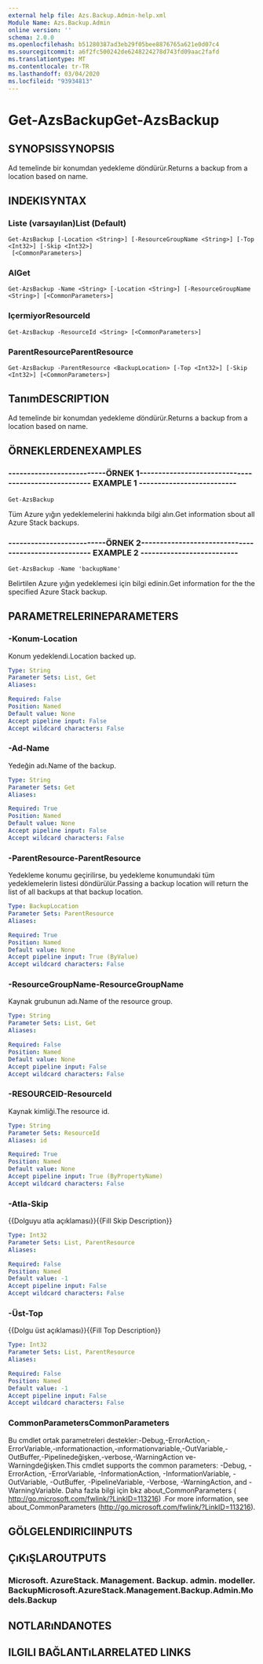 ```yaml
---
external help file: Azs.Backup.Admin-help.xml
Module Name: Azs.Backup.Admin
online version: ''
schema: 2.0.0
ms.openlocfilehash: b51280387ad3eb29f05bee8876765a621e0d07c4
ms.sourcegitcommit: a6f2fc500242de6248224278d743fd09aac2fafd
ms.translationtype: MT
ms.contentlocale: tr-TR
ms.lasthandoff: 03/04/2020
ms.locfileid: "93934813"
---
```

# <span data-ttu-id="fb7a9-101">Get-AzsBackup</span><span class="sxs-lookup"><span data-stu-id="fb7a9-101">Get-AzsBackup</span></span>

## <span data-ttu-id="fb7a9-102">SYNOPSIS</span><span class="sxs-lookup"><span data-stu-id="fb7a9-102">SYNOPSIS</span></span>
<span data-ttu-id="fb7a9-103">Ad temelinde bir konumdan yedekleme döndürür.</span><span class="sxs-lookup"><span data-stu-id="fb7a9-103">Returns a backup from a location based on name.</span></span>

## <span data-ttu-id="fb7a9-104">INDEKI</span><span class="sxs-lookup"><span data-stu-id="fb7a9-104">SYNTAX</span></span>

### <span data-ttu-id="fb7a9-105">Liste (varsayılan)</span><span class="sxs-lookup"><span data-stu-id="fb7a9-105">List (Default)</span></span>
```
Get-AzsBackup [-Location <String>] [-ResourceGroupName <String>] [-Top <Int32>] [-Skip <Int32>]
 [<CommonParameters>]
```

### <span data-ttu-id="fb7a9-106">Al</span><span class="sxs-lookup"><span data-stu-id="fb7a9-106">Get</span></span>
```
Get-AzsBackup -Name <String> [-Location <String>] [-ResourceGroupName <String>] [<CommonParameters>]
```

### <span data-ttu-id="fb7a9-107">Içermiyor</span><span class="sxs-lookup"><span data-stu-id="fb7a9-107">ResourceId</span></span>
```
Get-AzsBackup -ResourceId <String> [<CommonParameters>]
```

### <span data-ttu-id="fb7a9-108">ParentResource</span><span class="sxs-lookup"><span data-stu-id="fb7a9-108">ParentResource</span></span>
```
Get-AzsBackup -ParentResource <BackupLocation> [-Top <Int32>] [-Skip <Int32>] [<CommonParameters>]
```

## <span data-ttu-id="fb7a9-109">Tanım</span><span class="sxs-lookup"><span data-stu-id="fb7a9-109">DESCRIPTION</span></span>
<span data-ttu-id="fb7a9-110">Ad temelinde bir konumdan yedekleme döndürür.</span><span class="sxs-lookup"><span data-stu-id="fb7a9-110">Returns a backup from a location based on name.</span></span>

## <span data-ttu-id="fb7a9-111">ÖRNEKLERDEN</span><span class="sxs-lookup"><span data-stu-id="fb7a9-111">EXAMPLES</span></span>

### <span data-ttu-id="fb7a9-112">--------------------------ÖRNEK 1--------------------------</span><span class="sxs-lookup"><span data-stu-id="fb7a9-112">-------------------------- EXAMPLE 1 --------------------------</span></span>
```
Get-AzsBackup
```

<span data-ttu-id="fb7a9-113">Tüm Azure yığın yedeklemelerini hakkında bilgi alın.</span><span class="sxs-lookup"><span data-stu-id="fb7a9-113">Get information sbout all Azure Stack backups.</span></span>

### <span data-ttu-id="fb7a9-114">--------------------------ÖRNEK 2--------------------------</span><span class="sxs-lookup"><span data-stu-id="fb7a9-114">-------------------------- EXAMPLE 2 --------------------------</span></span>
```
Get-AzsBackup -Name 'backupName'
```

<span data-ttu-id="fb7a9-115">Belirtilen Azure yığın yedeklemesi için bilgi edinin.</span><span class="sxs-lookup"><span data-stu-id="fb7a9-115">Get information for the the specified Azure Stack backup.</span></span>

## <span data-ttu-id="fb7a9-116">PARAMETRELERINE</span><span class="sxs-lookup"><span data-stu-id="fb7a9-116">PARAMETERS</span></span>

### <span data-ttu-id="fb7a9-117">-Konum</span><span class="sxs-lookup"><span data-stu-id="fb7a9-117">-Location</span></span>
<span data-ttu-id="fb7a9-118">Konum yedeklendi.</span><span class="sxs-lookup"><span data-stu-id="fb7a9-118">Location backed up.</span></span>

```yaml
Type: String
Parameter Sets: List, Get
Aliases: 

Required: False
Position: Named
Default value: None
Accept pipeline input: False
Accept wildcard characters: False
```

### <span data-ttu-id="fb7a9-119">-Ad</span><span class="sxs-lookup"><span data-stu-id="fb7a9-119">-Name</span></span>
<span data-ttu-id="fb7a9-120">Yedeğin adı.</span><span class="sxs-lookup"><span data-stu-id="fb7a9-120">Name of the backup.</span></span>

```yaml
Type: String
Parameter Sets: Get
Aliases: 

Required: True
Position: Named
Default value: None
Accept pipeline input: False
Accept wildcard characters: False
```

### <span data-ttu-id="fb7a9-121">-ParentResource</span><span class="sxs-lookup"><span data-stu-id="fb7a9-121">-ParentResource</span></span>
<span data-ttu-id="fb7a9-122">Yedekleme konumu geçirilirse, bu yedekleme konumundaki tüm yedeklemelerin listesi döndürülür.</span><span class="sxs-lookup"><span data-stu-id="fb7a9-122">Passing a backup location will return the list of all backups at that backup location.</span></span>

```yaml
Type: BackupLocation
Parameter Sets: ParentResource
Aliases: 

Required: True
Position: Named
Default value: None
Accept pipeline input: True (ByValue)
Accept wildcard characters: False
```

### <span data-ttu-id="fb7a9-123">-ResourceGroupName</span><span class="sxs-lookup"><span data-stu-id="fb7a9-123">-ResourceGroupName</span></span>
<span data-ttu-id="fb7a9-124">Kaynak grubunun adı.</span><span class="sxs-lookup"><span data-stu-id="fb7a9-124">Name of the resource group.</span></span>

```yaml
Type: String
Parameter Sets: List, Get
Aliases: 

Required: False
Position: Named
Default value: None
Accept pipeline input: False
Accept wildcard characters: False
```

### <span data-ttu-id="fb7a9-125">-RESOURCEID</span><span class="sxs-lookup"><span data-stu-id="fb7a9-125">-ResourceId</span></span>
<span data-ttu-id="fb7a9-126">Kaynak kimliği.</span><span class="sxs-lookup"><span data-stu-id="fb7a9-126">The resource id.</span></span>

```yaml
Type: String
Parameter Sets: ResourceId
Aliases: id

Required: True
Position: Named
Default value: None
Accept pipeline input: True (ByPropertyName)
Accept wildcard characters: False
```

### <span data-ttu-id="fb7a9-127">-Atla</span><span class="sxs-lookup"><span data-stu-id="fb7a9-127">-Skip</span></span>
<span data-ttu-id="fb7a9-128">{{Dolguyu atla açıklaması}}</span><span class="sxs-lookup"><span data-stu-id="fb7a9-128">{{Fill Skip Description}}</span></span>

```yaml
Type: Int32
Parameter Sets: List, ParentResource
Aliases: 

Required: False
Position: Named
Default value: -1
Accept pipeline input: False
Accept wildcard characters: False
```

### <span data-ttu-id="fb7a9-129">-Üst</span><span class="sxs-lookup"><span data-stu-id="fb7a9-129">-Top</span></span>
<span data-ttu-id="fb7a9-130">{{Dolgu üst açıklaması}}</span><span class="sxs-lookup"><span data-stu-id="fb7a9-130">{{Fill Top Description}}</span></span>

```yaml
Type: Int32
Parameter Sets: List, ParentResource
Aliases: 

Required: False
Position: Named
Default value: -1
Accept pipeline input: False
Accept wildcard characters: False
```

### <span data-ttu-id="fb7a9-131">CommonParameters</span><span class="sxs-lookup"><span data-stu-id="fb7a9-131">CommonParameters</span></span>
<span data-ttu-id="fb7a9-132">Bu cmdlet ortak parametreleri destekler:-Debug,-ErrorAction,-ErrorVariable,-ınformationaction,-ınformationvariable,-OutVariable,-OutBuffer,-Pipelinedeğişken,-verbose,-WarningAction ve-Warningdeğişken.</span><span class="sxs-lookup"><span data-stu-id="fb7a9-132">This cmdlet supports the common parameters: -Debug, -ErrorAction, -ErrorVariable, -InformationAction, -InformationVariable, -OutVariable, -OutBuffer, -PipelineVariable, -Verbose, -WarningAction, and -WarningVariable.</span></span> <span data-ttu-id="fb7a9-133">Daha fazla bilgi için bkz about_CommonParameters ( http://go.microsoft.com/fwlink/?LinkID=113216) .</span><span class="sxs-lookup"><span data-stu-id="fb7a9-133">For more information, see about_CommonParameters (http://go.microsoft.com/fwlink/?LinkID=113216).</span></span>

## <span data-ttu-id="fb7a9-134">GÖLGELENDIRICI</span><span class="sxs-lookup"><span data-stu-id="fb7a9-134">INPUTS</span></span>

## <span data-ttu-id="fb7a9-135">ÇıKıŞLAR</span><span class="sxs-lookup"><span data-stu-id="fb7a9-135">OUTPUTS</span></span>

### <span data-ttu-id="fb7a9-136">Microsoft. AzureStack. Management. Backup. admin. modeller. Backup</span><span class="sxs-lookup"><span data-stu-id="fb7a9-136">Microsoft.AzureStack.Management.Backup.Admin.Models.Backup</span></span>

## <span data-ttu-id="fb7a9-137">NOTLARıNDA</span><span class="sxs-lookup"><span data-stu-id="fb7a9-137">NOTES</span></span>

## <span data-ttu-id="fb7a9-138">ILGILI BAĞLANTıLAR</span><span class="sxs-lookup"><span data-stu-id="fb7a9-138">RELATED LINKS</span></span>

